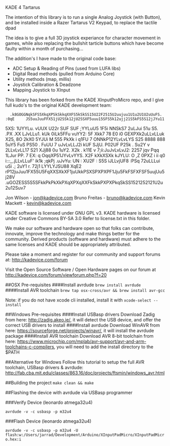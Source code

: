 KADE 4 Tartarus

The intention of this library is to run a single Analog Joystick (with Button),
and be installed inside a Razer Tartarus V2 Keypad, to replace the tactile dpad

The idea is to give a full 3D joystick experiance for character movement in games,
while also replacing the bullshit tarticle buttons which have become faulty within
a month of purchasing...

The addition's I have made to the original code base:

- ADC Setup & Reading of Pins (used from LUFA libs)
- Digital Read methods (pulled from Arduino Core)
- Utility methods (map, millis)
- Joystick Calibration & Deadzone
- Mapping Joystick to XInput

This library has been forked from the KADE XInputProMicro repo, and I give full kudo's
to the original KADE development team:

      .k8GOGGNqkSFS5XkqXPSkSkkqXXFS5kSkSS15U22F2515U2uujuu1U1u2U1U2uUuFS.
    :0qE     JS5uuJuuFFX51jU2SSk12jU2SSXF5uuu15SFS5k12ujj21S5kFS5S12jJYu11
   5XS:        1UYYLu.   vUUX    U22r     SUF         SUF           ;YYLuU5
  1F5i  NNSkS7  2uLJui   51u     S5.      .PX         .XX           LJvLLu1.
  kUk  0iLk5FFu vuYY2:   5F    Xkk7        78    E0    i0    GEXPXk2uLLvLLuk
 X25, 8O   2kX0  5YJUi   M    555    PkXk   i    q1FU   7    ONNkP12YLvLvLYS
 S25  8888  888  5uY5         FuS    PS50   .    FuUU   7          uJvLvLLJ2i
 kUF             SJjU.      P02UF    P25k   .    Su2Y   v          2LLvLvLL17
 S21  XJj88  0u  1uY2.        X2k           .    k11E   v    7;ii:JuJvLvLvJ2:
 2257 jqv   Pqq  1LJur         PP.          7    EX:    q    OqqXP51JYvLvYYS.
  X2F  kXkXSXk  kJYLU:   O     ,Z    0PXZ   i    ii    q0    i:::,,.jLLvLLuF'
  ik1k  ;qkPj  .uJvYu:   UN      :   XU2F   :         S5S           iJLLvjUF8
   :PSq       72uLLLui   uSi    .;   2uY1   r.       72j1           LYYLYJSU88
     XqE2   rP12juJuu1FX55U5FqXXSXkXF1juUkkPSXSPXPXPF1Jju5FkFSFXFSF5uujUu5j28V
       .uGOZESS5S5SFkkPkPkXkPXqXPXqXXFkSkkPXPXPkqSkSS1521252121U2u2u12Suv7

 Jon Wilson    - jon@kadevice.com
 Bruno Freitas - bruno@kadevice.com
 Kevin Mackett - kevin@kadevice.com

 KADE software is licensed under GNU GPL v3.
 KADE hardware is licensed under Creative Commons BY-SA 3.0
 Refer to license.txt in this folder.

 We make our software and hardware open so that folks can contribute,
 innovate, improve the technology and make things better for the community.
 Derived products (software and hardware) must adhere to the same licenses
 and KADE should be appropriately attributed.

 Please take a moment and register for our community and support forums
 at: http://kadevice.com/forum

 Visit the Open Source Software / Open Hardware pages on our forum at
 http://kadevice.com/forum/viewforum.php?f=20
 
 
##OSX Pre-requisites
####Install avrdude
`brew install avrdude`
####Install AVR toolchain
`brew tap osx-cross/avr && brew install avr-gcc`

Note: if you do not have xcode cli installed, install it with `xcode-select --install`

##Windows Pre-requisites
####Install USBasp drivers
Download Zadig from here: http://zadig.akeo.ie/, it will detect the USB device, and offer the correct USB drivers to install
####Install avrdude
Download WinAVR from here: https://sourceforge.net/projects/winavr/, it will install the avrdude package
####Install AVR toolchain
Download AVR 8-bit toolchain from here: https://www.microchip.com/mplab/avr-support/avr-and-arm-toolchains-c-compilers, you will need to add the install directory to the $PATH

##Alternative for Windows
Follow this tutorial to setup the full AVR toolchain, USBasp drivers & avrdude: http://fab.cba.mit.edu/classes/863.16/doc/projects/ftsmin/windows_avr.html


##Building the project
`make clean && make`

##Flashing the device with avrdude via USBasp programmer

###Verify Device (leonardo atmega32u4)

`avrdude -v -c usbasp -p m32u4`

###Flash Device (leonardo atmega32u4)

`avrdude -v -c usbasp -p m32u4 -U flash:w:/Users/jarrad/Development/Arduino/XInputPadMicro/XInputPadMicro.hex:i`